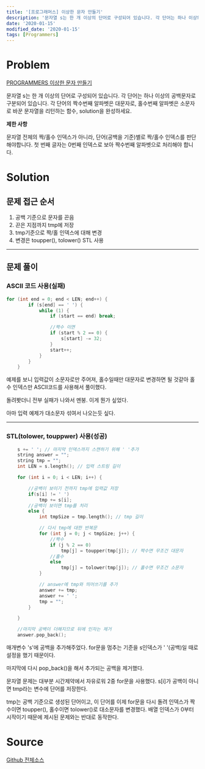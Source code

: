 ```yaml
---
title: '[프로그래머스] 이상한 문자 만들기'
description: '문자열 s는 한 개 이상의 단어로 구성되어 있습니다. 각 단어는 하나 이상의 공백문자로 구분되어 있습니다.'
date: '2020-01-15'
modified_date: '2020-01-15'
tags: [Programmers]
---
```


# Problem

[PROGRAMMERS 이상한 문자 만들기](https://programmers.co.kr/learn/courses/30/lessons/12930)

문자열 s는 한 개 이상의 단어로 구성되어 있습니다. 각 단어는 하나 이상의 공백문자로 구분되어 있습니다. 각 단어의 짝수번째 알파벳은 대문자로, 홀수번째 알파벳은 소문자로 바꾼 문자열을 리턴하는 함수, solution을 완성하세요.

**제한 사항**

문자열 전체의 짝/홀수 인덱스가 아니라, 단어(공백을 기준)별로 짝/홀수 인덱스를 판단해야합니다.
첫 번째 글자는 0번째 인덱스로 보아 짝수번째 알파벳으로 처리해야 합니다.

# Solution

## 문제 접근 순서

1. 공백 기준으로 문자를 끈음
2. 끈은 지점까지 tmp에 저장
3. tmp기준으로 짝/홀 인덱스에 대해 변경
4. 변경은 toupper(), tolower() STL 사용

---

## 문제 풀이

### ASCII 코드 사용(실패)

```cpp
for (int end = 0; end < LEN; end++) {
		if (s[end] == ' ') {
			while (1) {
				if (start == end) break;

				//짝수 이면
				if (start % 2 == 0) {
					s[start] -= 32;
				}
				start++;
			}
		}
	}
```

예제를 보니 입력값이 소문자로만 주어져, 홀수일때만 대문자로 변경하면 될 것같아 홀수 인덱스만 ASCII코드를 사용해서 풀이했다.

돌려봣더니 전부 실패가 나와서 멘붕. 이게 뭔가 싶었다.

아마 입력 예제가 대소문자 섞여서 나오는듯 싶다.

---

### STL(tolower, touppwer) 사용(성공)

```cpp
	s += ' '; // 마지막 인덱스까지 스캔하기 위해 ' '추가
	string answer = "";
	string tmp = "";
	int LEN = s.length(); // 입력 스트링 길이

	for (int i = 0; i < LEN; i++) {

		//공백이 보이기 전까지 tmp에 입력값 저장
		if(s[i] != ' ')
			tmp += s[i];
		//공백이 보이면 tmp를 처리
		else {
			int tmpSize = tmp.length(); // tmp 길이

			// 다시 tmp에 대한 반복문
			for (int j = 0; j < tmpSize; j++) {
				//짝수
				if (j % 2 == 0)
					tmp[j] = toupper(tmp[j]); // 짝수면 무조건 대문자
				//홀수
				else
					tmp[j] = tolower(tmp[j]); // 홀수면 무조건 소문자
			}

			// answer에 tmp와 띄어쓰기를 추가
			answer += tmp;
			answer += ' ';
			tmp = "";
		}

	}

	//마지막 공백이 더해지므로 뒤에 인자는 제거
	answer.pop_back();
```

매개변수 's'에 공백을 추가해주었다. for문을 멈추는 기준을 s인덱스가 ' '(공백)일 때로 설정을 했기 때문이다.

마지막에 다시 pop_back()을 해서 추가되는 공백을 제거했다.

문자열 문제는 대부분 시간제약에서 자유로워 2중 for문을 사용했다. s[i]가 공백이 아니면 tmp라는 변수에 단어를 저장한다.

tmp는 공백 기준으로 생성된 단어이고, 이 단어를 이제 for문을 다시 돌려 인덱스가 짝수이면 toupper(), 홀수이면 tolower()로 대소문자를 변경했다. 배열 인덱스가 0부터 시작이기 때문에 제시된 문제와는 반대로 동작한다.

# Source

[Github 전체소스](https://github.com/MinByeongChan/myMBC/blob/master/Codetest/Programmers/LengthOfVisited.cpp)
